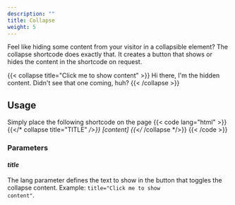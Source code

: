 ```yaml
---
description: ""
title: Collapse
weight: 5
---
```


Feel like hiding some content from your visitor in a collapsible element? The collapse shortcode does exactly that. It creates a button that shows or hides the content in the shortcode on request.

{{< collapse title="Click me to show content" >}}
Hi there, I'm the hidden content. Didn't see that one coming, huh?
{{< /collapse >}}

## Usage
Simply place the following shortcode on the page
{{< code lang="html" >}}
{{</* collapse title="TITLE" */>}} [content] {{</* /collapse */>}}
{{< /code >}}


### Parameters
#### *title*
The lang parameter defines the text to show in the button that toggles the collapse content.
Example: <code>title="Click me to show content"</code>.
